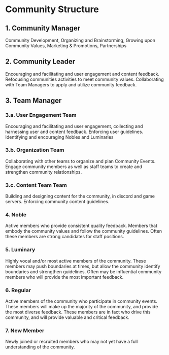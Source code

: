 # Community Structure

## 1. Community Manager
  Community Development, Organizing and Brainstorming, Growing upon Community Values, Marketing & Promotions, Partnerships

## 2. Community Leader
  Encouraging and facilitating and user engagement and content feedback. Refocusing communities activities to meet community values. Collaborating with Team Managers to apply and utilize community feedback.

## 3. Team Manager
###     3.a. User Engagement Team
  Encouraging and facilitating and user engagement, collecting and harnessing user and content feedback. Enforcing user guidelines. Identifying and encouraging Nobles and Luminaries

###     3.b. Organization Team
  Collaborating with other teams to organize and plan Community Events. Engage community members as well as staff teams to create and strengthen community relationships.

###     3.c. Content Team Team
  Building and designing content for the community, in discord and game servers. Enforcing community content guidelines.

### 4. Noble
  Active members who provide consistent quality feedback. Members that embody the community values and follow the community guidelines. Often these members are strong candidates for staff positions.

### 5. Luminary
  Highly vocal and/or most active members of the community. These members may push boundaries at times, but allow the community identify boundaries and strengthen guidelines. Often may be influential community members who will provide the most important feedback.

### 6. Regular
  Active members of the community who participate in community events. These members will make up the majority of the community, and provide the most diverse feedback. These members are in fact who drive this community, and will provide valuable and critical feedback.

### 7. New Member
  Newly joined or recruited members who may not yet have a full understanding of the community.
